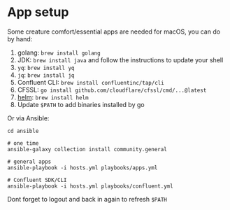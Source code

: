# App setup

Some creature comfort/essential apps are needed for macOS, you can do by hand:

1. golang: `brew install golang`
2. JDK: `brew install java` and follow the instructions to update your shell
3. `yq`: `brew install yq`
4. `jq`: `brew install jq`
5. Confluent CLI: `brew install confluentinc/tap/cli`
6. CFSSL: `go install github.com/cloudflare/cfssl/cmd/...@latest`
7. [helm](https://helm.sh/): `brew install helm`
8. Update `$PATH` to add binaries installed by go

Or via Ansible:

```shell
cd ansible

# one time
ansible-galaxy collection install community.general

# general apps
ansible-playbook -i hosts.yml playbooks/apps.yml

# Confluent SDK/CLI
ansible-playbook -i hosts.yml playbooks/confluent.yml
```

Dont forget to logout and back in again to refresh `$PATH`
